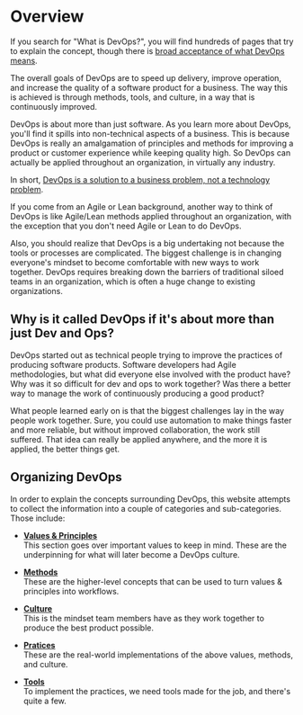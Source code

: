 # Overview

If you search for "What is DevOps?", you will find hundreds of pages that try to explain the concept, though there is [broad acceptance of what DevOps means](https://devops.com/surprise-broad-agreement-on-the-definition-of-devops/).

The overall goals of DevOps are to speed up delivery, improve operation, and increase the quality of a software product for a business. The way this is achieved is through methods, tools, and culture, in a way that is continuously improved.

DevOps is about more than just software. As you learn more about DevOps, you'll find it spills into non-technical aspects of a business. This is because DevOps is really an amalgamation of principles and methods for improving a product or customer experience while keeping quality high. So DevOps can actually be applied throughout an organization, in virtually any industry.

In short, <a href="https://web.archive.org/web/20130115202519/http://dev2ops.dtosolutions.com/2010/11/devops-is-not-a-technology-problem-devops-is-a-business-problem/">DevOps is a solution to a business problem, not a technology problem</a>.

If you come from an Agile or Lean background, another way to think of DevOps is like Agile/Lean methods applied throughout an organization, with the exception that you don't need Agile or Lean to do DevOps.

Also, you should realize that DevOps is a big undertaking not because the tools or processes are complicated. The biggest challenge is in changing everyone's mindset to become comfortable with new ways to work together. DevOps requires breaking down the barriers of traditional siloed teams in an organization, which is often a huge change to existing organizations.

## Why is it called DevOps if it's about more than just Dev and Ops?

DevOps started out as technical people trying to improve the practices of producing software products. Software developers had Agile methodologies, but what did everyone else involved with the product have? Why was it so difficult for dev and ops to work together? Was there a better way to manage the work of continuously producing a good product?

What people learned early on is that the biggest challenges lay in the way people work together. Sure, you could use automation to make things faster and more reliable, but without improved collaboration, the work still suffered. That idea can really be applied anywhere, and the more it is applied, the better things get.

## Organizing DevOps

In order to explain the concepts surrounding DevOps, this website attempts to collect the information into a couple of categories and sub-categories. Those include:

 * <a href="./principles/" style="font-weight: bold">Values & Principles</a> <br /> This section goes over important values to keep in mind. These are the underpinning for what will later become a DevOps culture.

 * <a href="./methods/" style="font-weight: bold">Methods</a> <br /> These are the higher-level concepts that can be used to turn values & principles into workflows.

 * <a href="./culture/" style="font-weight: bold">Culture</a> <br /> This is the mindset team members have as they work together to produce the best product possible.

 * <a href="./practices/" style="font-weight: bold">Pratices</a> <br /> These are the real-world implementations of the above values, methods, and culture.

 * <a href="./tools/" style="font-weight: bold">Tools</a> <br /> To implement the practices, we need tools made for the job, and there's quite a few.


